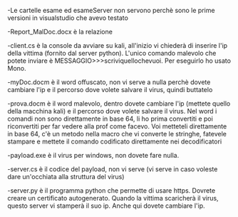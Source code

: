 -Le cartelle esame ed esameServer non servono perchè sono le prime versioni in visualstudio che avevo testato

-Report_MalDoc.docx è la relazione

-client.cs è la console da avviare su kali, all'inizio vi chiederà di inserire l'ip della vittima (fornito dal server python). L'unico comando malevolo che potete inviare è MESSAGGIO>>>scriviquellochevuoi. Per eseguirlo ho usato Mono.

-myDoc.docm è il word offuscato, non vi serve a nulla perchè dovete cambiare l'ip e il percorso dove volete salvare il virus, quindi buttatelo

-prova.docm è il word malevolo, dentro dovete cambiare l'ip (mettete quello della macchina kali) e il percorso dove volete salvare il virus. Nel word i comandi non sono direttamente in base 64, li ho prima convertiti e poi riconvertiti per far vedere alla prof come facevo. Voi metteteli direttamente in base 64, c'è un metodo nella macro che vi converte le stringhe, fatevele stampare e mettete il comando codificato direttamente nei decodificatori

-payload.exe è il virus per windows, non dovete fare nulla.

-server.cs è il codice del payload, non vi serve (vi serve in caso voleste dare un'occhiata alla struttura del virus)

-server.py è il programma python che permette di usare https. Dovrete creare un certificato autogenerato. Quando la vittima scaricherà il virus, questo server vi stamperà il suo ip. Anche qui dovete cambiare l'ip.
